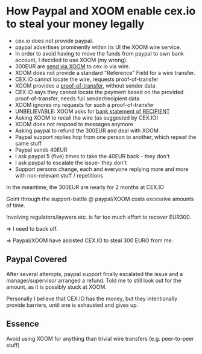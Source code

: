 # How Paypal and XOOM enable cex.io to steal your money legally

* cex.io does not provide paypal.
* paypal advertises prominently within its UI the XOOM wire service.
* In order to avoid having to move the funds from paypal to own bank account, I decided to use XOOM (my wrong).
* 300EUR are [send via XOOM](https://github.com/rcfa-qa/paypal-xoom-cex.io/blob/main/01%20-%20XOOM-transaction) to cex.io via wire.
* XOOM does not provide a standard "Reference" Field for a wire transfer.
* CEX.IO cannot locate the wire, requests proof-of-transfer
* XOOM provides a [proof-of-transfer](https://github.com/rcfa-qa/paypal-xoom-cex.io/blob/main/01%20-%20XOOM-transaction), without sender data
* CEX.IO says they cannot locate the payment based on the provided proof-of-transfer, needs full sender/recipient data
* XOOM ignores my requests for such a proof-of-transfer
* UNBELIEVABLE: XOOM asks for [bank statement of RECIPIENT](https://github.com/rcfa-qa/paypal-xoom-cex.io/blob/main/03%20-%20XOOM%20asking%20for%20recipient%20bank%20statement)
* Asking XOOM to recall the wire (as suggested by CEX.IO)
* XOOM does not respond to messages anymore
* Asking paypal to refund the 300EUR and deal with XOOM
* Paypal support replies hop from one person to another, which repeat the same stuff
* Paypal sends 40EUR
* I ask paypal 5 (five) times to take the 40EUR back - they don't
* I ask paypal to escalate the issue- they don't
* Support persons change, each and everyone replying more and more with non-relevant stuff / repetitions

In the meantime, the 300EUR are nearly for 2 months at CEX.IO

Goint through the support-battle @ paypal/XOOM costs excessive amounts of time.

Involving regulators/laywers etc. is far too much effort to recover EUR300.

=> I need to back off.

=> Paypal/XOOM have assisted CEX.IO to steal 300 EURO from me.


## Paypal Covered

After several attempts, paypal support finally escalated the issue and a manager/supervisor arranged a refund. Told me to still look out for the amount, as it is possibly stuck at XOOM.

Personally I believe that CEX.IO has the money, but they intentionally provide barriers, until one is exhausted and gives up.

## Essence

Avoid using XOOM for anything than trivial wire transfers (e.g. peer-to-peer stuff)
